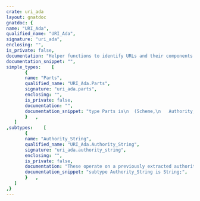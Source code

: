 ```yaml
---
crate: uri_ada
layout: gnatdoc
gnatdoc: {
name: "URI_Ada",
qualified_name: "URI_Ada",
signature: "uri_ada",
enclosing: "",
is_private: false,
documentation: "Helper functions to identify URLs and their components.\n\nSee https://tools.ietf.org/html/rfc3986 for full details.\n\nhttp://user:pass@www.here.com:80/dir1/dir2/xyz.html?p=8&x=doh#anchor\n |                    |       | |          |       |         |\n protocol             host port path       file   parameters fragment\n\n      foo://example.com:8042/over/there?name=ferret#nose\n      \\_/   \\______________/\\_________/ \\_________/ \\__/\n       |           |            |            |        |\n    scheme     authority       path        query   fragment\n       |   _____________________|__\n      / \\ /                        \\\n      urn:example:animal:ferret:nose",
documentation_snippet: "",
simple_types:    [
       {
       name: "Parts",
       qualified_name: "URI_Ada.Parts",
       signature: "uri_ada.parts",
       enclosing: "",
       is_private: false,
       documentation: "",
       documentation_snippet: "type Parts is\n  (Scheme,\n   Authority,\n   Path,\n   Query,\n   Fragment);",
       }   ,
   ]
,subtypes:    [
       {
       name: "Authority_String",
       qualified_name: "URI_Ada.Authority_String",
       signature: "uri_ada.authority_string",
       enclosing: "",
       is_private: false,
       documentation: "These operate on a previously extracted authority part, not a full URL.\nThey will return an empty string if the corresponding part is missing",
       documentation_snippet: "subtype Authority_String is String;",
       }   ,
   ]
,}
---
```

